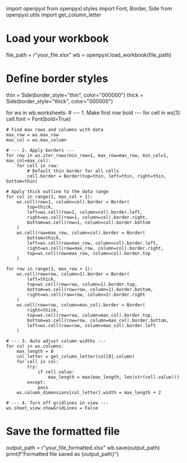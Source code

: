 import openpyxl
from openpyxl.styles import Font, Border, Side
from openpyxl.utils import get_column_letter

# Load your workbook
file_path = r"your_file.xlsx"
wb = openpyxl.load_workbook(file_path)

# Define border styles
thin = Side(border_style="thin", color="000000")
thick = Side(border_style="thick", color="000000")

for ws in wb.worksheets:
    # --- 1. Make first row bold ---
    for cell in ws[1]:
        cell.font = Font(bold=True)

    # Find max rows and columns with data
    max_row = ws.max_row
    max_col = ws.max_column

    # --- 2. Apply borders ---
    for row in ws.iter_rows(min_row=1, max_row=max_row, min_col=1, max_col=max_col):
        for cell in row:
            # Default thin border for all cells
            cell.border = Border(top=thin, left=thin, right=thin, bottom=thin)

    # Apply thick outline to the data range
    for col in range(1, max_col + 1):
        ws.cell(row=1, column=col).border = Border(
            top=thick,
            left=ws.cell(row=1, column=col).border.left,
            right=ws.cell(row=1, column=col).border.right,
            bottom=ws.cell(row=1, column=col).border.bottom
        )
        ws.cell(row=max_row, column=col).border = Border(
            bottom=thick,
            left=ws.cell(row=max_row, column=col).border.left,
            right=ws.cell(row=max_row, column=col).border.right,
            top=ws.cell(row=max_row, column=col).border.top
        )

    for row in range(1, max_row + 1):
        ws.cell(row=row, column=1).border = Border(
            left=thick,
            top=ws.cell(row=row, column=1).border.top,
            bottom=ws.cell(row=row, column=1).border.bottom,
            right=ws.cell(row=row, column=1).border.right
        )
        ws.cell(row=row, column=max_col).border = Border(
            right=thick,
            top=ws.cell(row=row, column=max_col).border.top,
            bottom=ws.cell(row=row, column=max_col).border.bottom,
            left=ws.cell(row=row, column=max_col).border.left
        )

    # --- 3. Auto adjust column widths ---
    for col in ws.columns:
        max_length = 0
        col_letter = get_column_letter(col[0].column)
        for cell in col:
            try:
                if cell.value:
                    max_length = max(max_length, len(str(cell.value)))
            except:
                pass
        ws.column_dimensions[col_letter].width = max_length + 2

    # --- 4. Turn off gridlines in view ---
    ws.sheet_view.showGridLines = False

# Save the formatted file
output_path = r"your_file_formatted.xlsx"
wb.save(output_path)
print(f"Formatted file saved as {output_path}")

